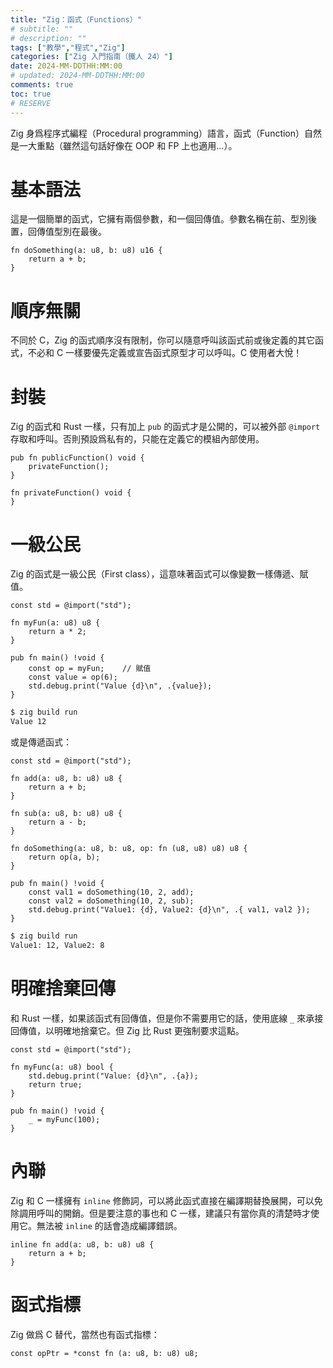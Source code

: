 ```yaml
---
title: "Zig：函式（Functions）"
# subtitle: ""
# description: ""
tags: ["教學","程式","Zig"]
categories: ["Zig 入門指南（鐵人 24）"]
date: 2024-MM-DDTHH:MM:00
# updated: 2024-MM-DDTHH:MM:00
comments: true
toc: true
# RESERVE
---
```


Zig 身爲程序式編程（Procedural programming）語言，函式（Function）自然是一大重點（雖然這句話好像在 OOP 和 FP 上也適用...）。

<!-- more -->

# 基本語法

這是一個簡單的函式，它擁有兩個參數，和一個回傳值。參數名稱在前、型別後置，回傳值型別在最後。

```zig
fn doSomething(a: u8, b: u8) u16 {
    return a + b;
}
```

# 順序無關

不同於 C，Zig 的函式順序沒有限制，你可以隨意呼叫該函式前或後定義的其它函式，不必和 C 一樣要優先定義或宣告函式原型才可以呼叫。C 使用者大悅！

# 封裝

Zig 的函式和 Rust 一樣，只有加上 `pub` 的函式才是公開的，可以被外部 `@import` 存取和呼叫。否則預設爲私有的，只能在定義它的模組內部使用。

```zig
pub fn publicFunction() void {
    privateFunction();
}

fn privateFunction() void {
}
```

# 一級公民

Zig 的函式是一級公民（First class），這意味著函式可以像變數一樣傳遞、賦值。

```zig
const std = @import("std");

fn myFun(a: u8) u8 {
    return a * 2;
}

pub fn main() !void {
    const op = myFun;    // 賦值
    const value = op(6);
    std.debug.print("Value {d}\n", .{value});
}
```

```bash
$ zig build run
Value 12
```

或是傳遞函式：

```zig
const std = @import("std");

fn add(a: u8, b: u8) u8 {
    return a + b;
}

fn sub(a: u8, b: u8) u8 {
    return a - b;
}

fn doSomething(a: u8, b: u8, op: fn (u8, u8) u8) u8 {
    return op(a, b);
}

pub fn main() !void {
    const val1 = doSomething(10, 2, add);
    const val2 = doSomething(10, 2, sub);
    std.debug.print("Value1: {d}, Value2: {d}\n", .{ val1, val2 });
}
```

```bash
$ zig build run
Value1: 12, Value2: 8
```

# 明確捨棄回傳

和 Rust 一樣，如果該函式有回傳值，但是你不需要用它的話，使用底線 `_` 來承接回傳值，以明確地捨棄它。但 Zig 比 Rust 更強制要求這點。

```zig
const std = @import("std");

fn myFunc(a: u8) bool {
    std.debug.print("Value: {d}\n", .{a});
    return true;
}

pub fn main() !void {
    _ = myFunc(100);
}
```

# 內聯

Zig 和 C 一樣擁有 `inline` 修飾詞，可以將此函式直接在編譯期替換展開，可以免除調用呼叫的開銷。但是要注意的事也和 C 一樣，建議只有當你真的清楚時才使用它。無法被 `inline` 的話會造成編譯錯誤。

```zig
inline fn add(a: u8, b: u8) u8 {
    return a + b;
}
```

# 函式指標

Zig 做爲 C 替代，當然也有函式指標：

```zig
const opPtr = *const fn (a: u8, b: u8) u8;
```
